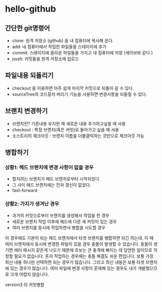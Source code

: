# hello-github

## 간단한 git명령어

- clone: 원격 저장소 (github) 을 내 컴퓨터에 복사해 온다.
- add: 내 컴퓨터에서 작업한 파일들을 스테이지에 추가
- commit: 스테이지에 올라온 파일들을 가지고 내 컴퓨터에 저장 (세이브와 같다.)
- push: 커밋들을 원격 저장소에 업로드

## 파일내용 되돌리기

- checkout 을 이용하면 아주 쉽게 마지막 커밋으로 되돌아 갈 수 있다.
- sourceTree의 코드뭉치 버리기 기능을 사용하면 변경사항을 되돌릴 수 있다.

## 브랜치 변경하기

- 브랜치란? 기존내용 유지한 채 새로운 내용 추가하고싶을 때 사용
- checkout : 특정 브랜치(혹은 커밋)로 돌아가고 싶을 때 사용
- 소스트리의 체크아웃 : 브랜치 이름을 더블클릭하는 것만으로 체크아웃 가능

## 병합하기

### 상황1: 헤드 브랜치에 변경 사항이 없을 경우

- 합치려는 브랜치가 헤드 브랜치로부터 시작되었다.
- 그 사이 헤드 브랜치에는 전혀 갱신이 없었다.
- fast-forward

### 상황2: 가지가 생겨난 경우

- 과거의 커밋으로부터 브랜치를 생성해서 작업을 한 경우
- 새로운 브랜치 작업 이후에 헤드에 다른 새 커밋이 있는 경우
- 여러 브랜치를 동시에 작업하면서 병합을 시도할 경우

이 경우에도 기본이 되는 헤드 브랜치에서 타겟 브랜치를 병합하면 되긴 하는데, 이 때 여러 브랜치에서 동시에 변경한 파일이 있을 경우 충돌이 발생할 수 있습니다. 충돌이 생기면 에러 메시지 같은게 나오기 때문에 초보는 큰 충격에 빠지는 데 당연한 일이므로 걱정할 필요가 없습니다. 혼자 작업하는 경우에는 충돌 해결도 쉬운 편입니다.
보통 가장 최신 내용 하나만 선택하면 되는 경우가 많습니다.
그리고 최신 내용은 보통 타겟 브랜치에 있는 경우가 많습니다.
여러 파일에 변경 사항이 혼재해 있는 경우도 내가 개발했으므로 크게 어렵지 않습니다.

version3 의 커밋병합
